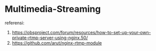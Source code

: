 # Multimedia-Streaming

referensi:
1. https://obsproject.com/forum/resources/how-to-set-up-your-own-private-rtmp-server-using-nginx.50/
2. https://github.com/arut/nginx-rtmp-module
